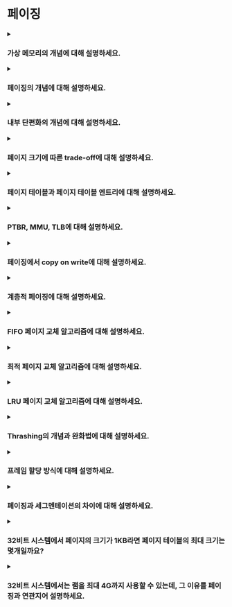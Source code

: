 # 페이징

<details>  
<summary><h3>가상 메모리의 개념에 대해 설명하세요.</h3></summary>

- 실행하고자 하는 프로그램의 일부만 메모리에 적재하여 실제 물리적인 메모리 크기보다 더 큰 프로세스도 실행할 수 있게 하는 기술
- 물리 메모리 크기를 넘어서는 경우 디스크의 스왑 영역을 추가로 사용하기도 함
- 페이징, 세그멘테이션 등의 메모리 관리 기법을 활용해 가상 메모리를 구현함

<details>  
<summary><h4>가상 주소와 물리 주소의 차이는 무엇인가요?</h4></summary>

##### 가상 주소
- 각 프로세스가 독립적으로 가지는 논리적 주소
- 프로세스가 자신의 메모리에 접근하기 위해 사용하는 주소
- 가상 주소 공간은 각 프로세스마다 분리되어 다른 프로세스와 주소 충돌이 발생하지 않음
- 페이징 시스템에서의 가상 주소는 페이지 번호와 오프셋으로 이루어짐

##### 물리 주소
- 실제 메모리내의 주소
- 운영체제는 페이지 테이블을 이용해 가상 주소를 물리 주소로 변환하여 매핑함
- 모든 가상 주소는 MMU(Memory Management Unit)을 통해 물리 주소로 변환된 후 실제 메모리에 접근할 수 있음
</details>
</details>

<details>  
<summary><h3>페이징의 개념에 대해 설명하세요.</h3></summary>

- 가상 메모리와 물리 메모리를 동일한 크기의 블록 단위로 나누어 관리하는 기법
- 가상 메모리의 블록을 페이지, 물리 메모리의 블록을 프레임이라 부름
- 페이지가 실제로 메모리에 로드될 때, 페이지 테이블을 통해 가상 메모리의 페이지가 물리 메모리의 프레임에 매핑됨

<details>  
<summary><h4>페이징이 외부 단편화 문제를 해결하는 방식을 설명하세요.</h4></summary>

- 페이징에서는 모든 페이지와 프레임의 크기가 동일하게 고정되어 있으므로, 다양한 크기의 빈 공간이 생기지 않아 외부 단편화가 발생하지 않음
- 다만, 페이지 크기보다 작은 데이터가 들어올 경우 페이지 내부 공간이 낭비되는 내부 단편화 문제가 발생할 수 있음
</details>
</details>

<details>  
<summary><h3>내부 단편화의 개념에 대해 설명하세요.</h3></summary>

- 할당된 메모리 블록 내에서 사용되지 않은 여유 공간
- 고정 크기 메모리 블록에 데이터를 할당할 때, 데이터 크기보다 블록 크기가 클 경우 공간이 남게됨
- 예를 들어, 4KB 크기의 페이지에 3.5KB의 데이터를 할당하면 0.5KB가 낭비되며, 이 0.5KB가 내부 단편화임
</details>

<details>  
<summary><h3>페이지 크기에 따른 trade-off에 대해 설명하세요.</h3></summary>

| 요소         | 페이지 크기 작을 때 | 페이지 크기 클 때 |
|------------|-------------|------------|
| 내부 단편화     | 적음          | 큼          |
| 페이지 테이블 크기 | 큼           | 작음         |
| 디스크 I/O    | 많음          | 적음         |
</details>

<details>  
<summary><h3>페이지 테이블과 페이지 테이블 엔트리에 대해 설명하세요.</h3></summary>

#### 페이지 테이블
- 페이지와 프레임 간의 매핑 정보를 저장하는 테이블
- 각 프로세스는 독립적인 페이지 테이블을 가지며, 이를 통해 가상 주소를 물리 주소로 변환할 수 있음
- 페이지 테이블은 일반적으로 메인 메모리에 저장됨
<br>

#### 페이지 테이블 엔트리
- 페이지 테이블의 각 행들을 페이지 테이블 엔트리(PTE)라 부름
- 각 엔트리에는 페이지 번호, 프레임 번호, 유효 비트, 보호 비트, 참조 비트, 수정 비트 등이 포함됨

##### 페이지 번호
- 가상 주소에서 특정 페이지를 식별하는 번호

##### 프레임 번호
- 물리 주소에서 특정 프레임을 식별하는 번호
- 페이지 번호와 결합하여 실제 물리 메모리 위치를 찾을 수 있음

##### 유효 비트
- 페이지가 메모리 내에 존재하는지 여부를 나타내는 비트(1: 메모리에 존재, 0: 디스크에 존재)
- 유효 비트가 0이면 페이지 폴트가 발생함
- 페이지 폴트가 발생하면, CPU는 기존의 작업을 백업하고 페이지 폴트 처리 루틴을 실행함
- 페이지 폴트 처리 루틴은 해당 페이지를 디스크에서 메모리로 가져온 뒤, 유효 비트를 1로 변경하여 페이지를 사용할 수 있도록 함

##### 보호 비트
- 페이지에 대한 접근 권한(읽기, 쓰기, 실행)을 나타내는 비트

##### 참조 비트
- 페이지가 최근 참조되었는지를 나타내는 비트(1: 최근에 접근된 페이지, 0: 최근에 접근되지 않은 페이지)
- 운영체제는 참조 비트를 이용해 페이지 교체 알고리즘을 관리함

##### 수정 비트(Dirty Bit)
- 페이지가 수정된 적이 있는지를 나타내는 비트(1: 수정된 페이지, 0: 수정되지 않은 페이지)
- 수정된 페이지는 나중에 디스크에 데이터를 저장할 때, 변경 사항을 반영해 저장함
- 이를 통해 해당 페이지가 메모리에서 제거되기 전에 수정된 내용을 디스크에 반영할 수 있음
</details>

<details>  
<summary><h3>PTBR, MMU, TLB에 대해 설명하세요.</h3></summary>

#### PTBR(Page Table Base Register)
- 현재 실행 중인 프로세스의 페이지 테이블 시작 주소를 저장하는 레지스터
- 각 프로세스는 독립적인 페이지 테이블을 가지고 있으며, PTBR은 해당 프로세스의 페이지 테이블을 가리킴
- 예를 들어, 프로세스 A가 실행 중일 때, PTBR은 프로세스 A의 페이지 테이블을 가리킴
- 운영체제가 컨텍스트 스위칭을 할 때마다, PTBR은 각 프로세스의 페이지 테이블을 정확하게 참조할 수 있도록 도와줌

#### MMU(Memory Management Unit)
- 가상 주소를 물리 주소로 변환하는 하드웨어
- 페이지 테이블을 참조하여 가상 주소를 물리 주소로 변환함
- MMU는 PTBR을 통해 현재 프로세스의 페이지 테이블을 찾고, 페이지 번호를 기반으로 프레임 번호를 얻은 후, 오프셋을 더해 물리 주소를 생성함
- 페이지 폴트가 발생하면, MMU는 운영체제에 신호를 보내어 페이지 폴트 처리 루틴을 실행하도록 유도함

#### TLB(Translation Lookaside Buffer)
- 페이지 테이블 엔트리의 일부 정보를 캐시한 메모리
- MMU는 페이지 테이블을 조회하기 전에 TLB를 먼저 확인함  
- TLB 히트: TLB에 찾는 페이지가 있는 경우, MMU는 페이지 테이블을 조회하지 않고 물리 주소를 계산함
- TLB 미스: TLB에 찾는 페이지가 없는 경우, MMU는 페이지 테이블을 조회하여 물리 주소를 계산하고, 그 결과를 TLB에 저장해 이후 빠르게 접근할 수 있도록 함

<details>  
<summary><h4>MMU와 TLB는 어디에 위치해 있나요?</h4></summary>

- MMU: CPU 내부에 위치
- TLB: 일반적으로 MMU 내부에 위치
</details>

<details>  
<summary><h4>컨텍스트 스위칭 발생 시 TLB는 어떻게 되는지 설명하세요.</h4></summary>

- 새 프로세스는 자신만의 독립적인 페이지 테이블을 사용하므로, 이전 프로세스의 TLB 정보는 더이상 유효하지 않음
- 따라서 TLB를 플러시(flush)하여 모든 TLB 엔트리를 무효화(invalidate)해야 함
- 즉, 컨텍스트 스위칭 후 TLB는 비워지며, 새로운 프로세스에 알맞은 TLB 엔트리가 채워지기 전까지는 TLB 미스가 증가함
- 이로 인해 초기에는 페이지 테이블 조회가 늘어나고 성능 저하가 발생할 수 있지만, 새로운 프로세스의 TLB가 다시 채워지면 성능이 회복됨
</details>

<details>  
<summary><h4>코어가 여러 개인 경우 TLB는 어떻게 동기화 할 수 있을까요?</h4></summary>

- 멀티 코어 시스템에서는 각 코어마다 독립적인 TLB를 가질 수 있기 때문에, 페이지 테이블이 수정될 때 TLB의 일관성 문제가 발생할 수 있음
- 페이지 테이블이 수정되면 해당 정보를 캐시하고 있는 TLB가 최신 정보를 반영하지 않을 수 있어, TLB 미스가 발생하거나 잘못된 주소 변환이 일어날 수 있음
- 이를 해결하기 위해 모든 코어의 TLB를 플러시하거나 특정 코어의 TLB를 플러시할 수 있음
</details>
</details>

<details>  
<summary><h3>페이징에서 copy on write에 대해 설명하세요.</h3></summary>

</details>

<details>  
<summary><h3>계층적 페이징에 대해 설명하세요.</h3></summary>

</details>

<details>  
<summary><h3>FIFO 페이지 교체 알고리즘에 대해 설명하세요.</h3></summary>

<details>  
<summary><h4>2차 기회 페이지 교체 알고리즘에 대해 설명하세요.</h4></summary>

</details>
</details>

<details>  
<summary><h3>최적 페이지 교체 알고리즘에 대해 설명하세요.</h3></summary>

</details>

<details>  
<summary><h3>LRU 페이지 교체 알고리즘에 대해 설명하세요.</h3></summary>

#### 단점
- 
</details>

<details>  
<summary><h3>Thrashing의 개념과 완화법에 대해 설명하세요.</h3></summary>

#### 개념
-

#### 발생 원인
-

#### 완화법
- 
</details>

<details>  
<summary><h3>프레임 할당 방식에 대해 설명하세요.</h3></summary>

#### 정적
##### 균등 할당 방식
##### 비례 할당 방식

#### 동적
##### 작업 집합 모델
##### 페이지 폴트 빈도
</details>

<details>  
<summary><h3>페이징과 세그멘테이션의 차이에 대해 설명하세요.</h3></summary>

<details>  
<summary><h4>현대 운영체제에서 페이징이 세그멘테이션보다 더 자주 사용되는 이유는 무엇인가요?</h4></summary>

</details>
</details>

<details>  
<summary><h3>32비트 시스템에서 페이지의 크기가 1KB라면 페이지 테이블의 최대 크기는 몇개일까요?</h3></summary>

</details>

<details>  
<summary><h3>32비트 시스템에서는 램을 최대 4G까지 사용할 수 있는데, 그 이유를 페이징과 연관지어 설명하세요.</h3></summary>

</details>